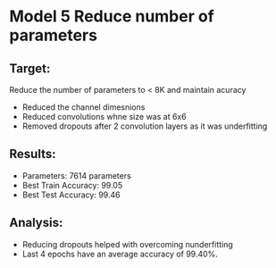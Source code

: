 # Model 5 Reduce number of parameters

## Target:
Reduce the number of parameters to < 8K and maintain acuracy
- Reduced the channel dimesnions
- Reduced convolutions whne size was at 6x6
- Removed dropouts after 2 convolution layers as it was underfitting

## Results:
- Parameters: 7614 parameters
- Best Train Accuracy: 99.05
- Best Test Accuracy: 99.46

## Analysis:
- Reducing dropouts helped with overcoming nunderfitting
- Last 4 epochs have an average accuracy of 99.40%.
